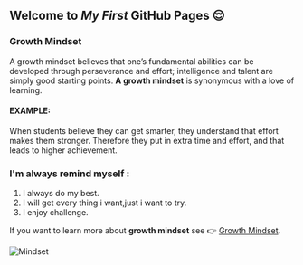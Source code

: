 ## Welcome to *My First* GitHub Pages :relieved:

### Growth Mindset ###
A growth mindset believes that one’s fundamental abilities can be developed through perseverance and effort; intelligence and talent are simply good starting points. **A growth mindset** is synonymous with a love of learning.

#### EXAMPLE: ####
When students believe they can get smarter, they understand that effort makes them stronger. Therefore they put in extra time and effort, and that leads to higher achievement.

### I'm always remind myself : ###
1. I always do my best.
2. I will get every thing i want,just i want to try.
3. I enjoy challenge.

If you want to learn more about **growth mindset** see :point_right: [Growth Mindset](https://hbr.org/2016/01/what-having-a-growth-mindset-actually-means). 

![Mindset](https://ih1.redbubble.net/image.703752100.9302/fposter,small,wall_texture,product,750x1000.jpg)

